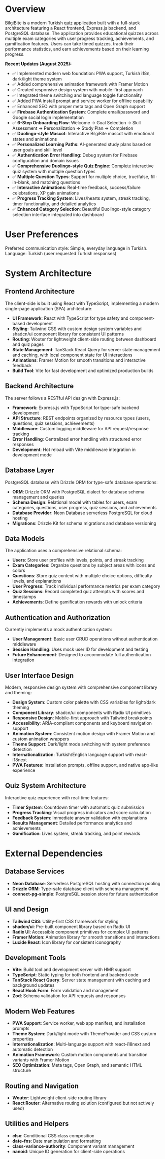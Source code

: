 # Overview

BilgiBite is a modern Turkish quiz application built with a full-stack architecture featuring a React frontend, Express.js backend, and PostgreSQL database. The application provides educational quizzes across multiple exam categories with user progress tracking, achievements, and gamification features. Users can take timed quizzes, track their performance statistics, and earn achievements based on their learning progress.

**Recent Updates (August 2025):**
- ✅ Implemented modern web foundation: PWA support, Turkish i18n, dark/light theme system
- ✅ Added comprehensive animation framework with Framer Motion
- ✅ Created responsive design system with mobile-first approach
- ✅ Integrated theme switching and language toggle functionality
- ✅ Added PWA install prompt and service worker for offline capability
- ✅ Enhanced SEO with proper meta tags and Open Graph support
- ✅ **Firebase Authentication System**: Complete email/password and Google social login implementation
- ✅ **6-Step Onboarding Flow**: Welcome → Goal Selection → Skill Assessment → Personalization → Study Plan → Completion
- ✅ **Duolingo-style Mascot**: Interactive BilgiBite mascot with emotional states and animations
- ✅ **Personalized Learning Paths**: AI-generated study plans based on user goals and skill level
- ✅ **Authentication Error Handling**: Debug system for Firebase configuration and domain issues
- ✅ **Comprehensive Duolingo-style Quiz Engine**: Complete interactive quiz system with multiple question types
- ✅ **Multiple Question Types**: Support for multiple choice, true/false, fill-in-blank, and matching questions
- ✅ **Interactive Animations**: Real-time feedback, success/failure celebrations, XP gain animations
- ✅ **Progress Tracking System**: Lives/hearts system, streak tracking, timer functionality, and detailed analytics
- ✅ **Enhanced Category Selection**: Beautiful Duolingo-style category selection interface integrated into dashboard

# User Preferences

Preferred communication style: Simple, everyday language in Turkish.
Language: Turkish (user requested Turkish responses)

# System Architecture

## Frontend Architecture

The client-side is built using React with TypeScript, implementing a modern single-page application (SPA) architecture:

- **UI Framework**: React with TypeScript for type safety and component-based development
- **Styling**: Tailwind CSS with custom design system variables and shadcn/ui component library for consistent UI patterns
- **Routing**: Wouter for lightweight client-side routing between dashboard and quiz pages
- **State Management**: TanStack React Query for server state management and caching, with local component state for UI interactions
- **Animations**: Framer Motion for smooth transitions and interactive feedback
- **Build Tool**: Vite for fast development and optimized production builds

## Backend Architecture

The server follows a RESTful API design with Express.js:

- **Framework**: Express.js with TypeScript for type-safe backend development
- **API Structure**: REST endpoints organized by resource types (users, questions, quiz sessions, achievements)
- **Middleware**: Custom logging middleware for API request/response tracking
- **Error Handling**: Centralized error handling with structured error responses
- **Development**: Hot reload with Vite middleware integration in development mode

## Database Layer

PostgreSQL database with Drizzle ORM for type-safe database operations:

- **ORM**: Drizzle ORM with PostgreSQL dialect for database schema management and queries
- **Schema Design**: Relational model with tables for users, exam categories, questions, user progress, quiz sessions, and achievements
- **Database Provider**: Neon Database serverless PostgreSQL for cloud hosting
- **Migrations**: Drizzle Kit for schema migrations and database versioning

## Data Models

The application uses a comprehensive relational schema:

- **Users**: Store user profiles with levels, points, and streak tracking
- **Exam Categories**: Organize questions by subject areas with icons and colors
- **Questions**: Store quiz content with multiple choice options, difficulty levels, and explanations
- **User Progress**: Track individual performance metrics per exam category
- **Quiz Sessions**: Record completed quiz attempts with scores and timestamps
- **Achievements**: Define gamification rewards with unlock criteria

## Authentication and Authorization

Currently implements a mock authentication system:

- **User Management**: Basic user CRUD operations without authentication middleware
- **Session Handling**: Uses mock user ID for development and testing
- **Future Enhancement**: Designed to accommodate full authentication integration

## User Interface Design

Modern, responsive design system with comprehensive component library and theming:

- **Design System**: Custom color palette with CSS variables for light/dark theming
- **Component Library**: shadcn/ui components with Radix UI primitives
- **Responsive Design**: Mobile-first approach with Tailwind breakpoints
- **Accessibility**: ARIA-compliant components and keyboard navigation support
- **Animation System**: Consistent motion design with Framer Motion and custom animation wrappers
- **Theme Support**: Dark/light mode switching with system preference detection
- **Internationalization**: Turkish/English language support with react-i18next
- **PWA Features**: Installation prompts, offline support, and native app-like experience

## Quiz System Architecture

Interactive quiz experience with real-time features:

- **Timer System**: Countdown timer with automatic quiz submission
- **Progress Tracking**: Visual progress indicators and score calculation
- **Feedback System**: Immediate answer validation with explanations
- **Results Management**: Detailed performance analytics and achievements
- **Gamification**: Lives system, streak tracking, and point rewards

# External Dependencies

## Database Services
- **Neon Database**: Serverless PostgreSQL hosting with connection pooling
- **Drizzle ORM**: Type-safe database client with schema management
- **connect-pg-simple**: PostgreSQL session store for future authentication

## UI and Design
- **Tailwind CSS**: Utility-first CSS framework for styling
- **shadcn/ui**: Pre-built component library based on Radix UI
- **Radix UI**: Accessible component primitives for complex UI patterns
- **Framer Motion**: Animation library for smooth transitions and interactions
- **Lucide React**: Icon library for consistent iconography

## Development Tools
- **Vite**: Build tool and development server with HMR support
- **TypeScript**: Static typing for both frontend and backend code
- **TanStack React Query**: Server state management with caching and background updates
- **React Hook Form**: Form validation and management
- **Zod**: Schema validation for API requests and responses

## Modern Web Features
- **PWA Support**: Service worker, web app manifest, and installation prompts
- **Theme System**: Dark/light mode with ThemeProvider and CSS custom properties
- **Internationalization**: Multi-language support with react-i18next and automatic detection
- **Animation Framework**: Custom motion components and transition variants with Framer Motion
- **SEO Optimization**: Meta tags, Open Graph, and semantic HTML structure

## Routing and Navigation
- **Wouter**: Lightweight client-side routing library
- **React Router**: Alternative routing solution (configured but not actively used)

## Utilities and Helpers
- **clsx**: Conditional CSS class composition
- **date-fns**: Date manipulation and formatting
- **class-variance-authority**: Component variant management
- **nanoid**: Unique ID generation for client-side operations
